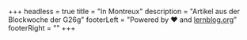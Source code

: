+++
headless = true
title = "In Montreux"
description = "Artikel aus der Blockwoche der G26g"
footerLeft = "Powered by ❤️ and [lernblog.org](https://www.lernblog.org)"
footerRight = ""
+++
